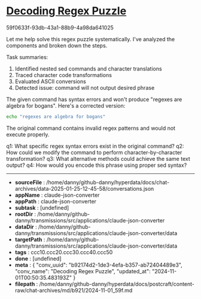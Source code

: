 # [Decoding Regex Puzzle](https://claude.ai/chat/b92174d2-1de3-4efa-b357-ab72404489e3)

59f0633f-93db-43a1-88b9-4a98da641025

 Let me help solve this regex puzzle systematically. I've analyzed the components and broken down the steps.

Task summaries:
1. Identified nested sed commands and character translations
2. Traced character code transformations
3. Evaluated ASCII conversions
4. Detected issue: command will not output desired phrase

The given command has syntax errors and won't produce "regexes are algebra for bogans". Here's a corrected version:

```bash
echo "regexes are algebra for bogans"
```

The original command contains invalid regex patterns and would not execute properly.

q1: What specific regex syntax errors exist in the original command?
q2: How could we modify the command to perform character-by-character transformation?
q3: What alternative methods could achieve the same text output?
q4: How would you encode this phrase using proper sed syntax?

---

* **sourceFile** : /home/danny/github-danny/hyperdata/docs/chat-archives/data-2025-01-25-12-45-58/conversations.json
* **appName** : claude-json-converter
* **appPath** : claude-json-converter
* **subtask** : [undefined]
* **rootDir** : /home/danny/github-danny/transmissions/src/applications/claude-json-converter
* **dataDir** : /home/danny/github-danny/transmissions/src/applications/claude-json-converter/data
* **targetPath** : /home/danny/github-danny/transmissions/src/applications/claude-json-converter/data
* **tags** : ccc10.ccc20.ccc30.ccc40.ccc50
* **done** : [undefined]
* **meta** : {
  "conv_uuid": "b92174d2-1de3-4efa-b357-ab72404489e3",
  "conv_name": "Decoding Regex Puzzle",
  "updated_at": "2024-11-01T00:50:35.483193Z"
}
* **filepath** : /home/danny/github-danny/hyperdata/docs/postcraft/content-raw/chat-archives/md/b921/2024-11-01_59f.md